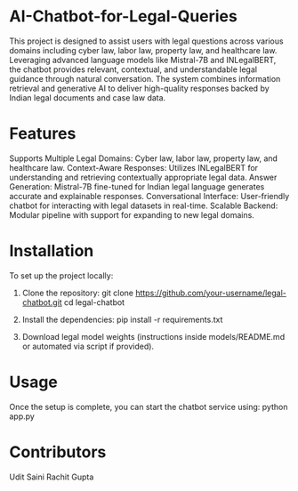 # AI-Chatbot-for-Legal-Queries

This project is designed to assist users with legal questions across various domains including cyber law, labor law, property law, and healthcare law. Leveraging advanced language models like Mistral-7B and INLegalBERT, the chatbot provides relevant, contextual, and understandable legal guidance through natural conversation.
The system combines information retrieval and generative AI to deliver high-quality responses backed by Indian legal documents and case law data.

# Features

Supports Multiple Legal Domains: Cyber law, labor law, property law, and healthcare law.
Context-Aware Responses: Utilizes INLegalBERT for understanding and retrieving contextually appropriate legal data.
Answer Generation: Mistral-7B fine-tuned for Indian legal language generates accurate and explainable responses.
Conversational Interface: User-friendly chatbot for interacting with legal datasets in real-time.
Scalable Backend: Modular pipeline with support for expanding to new legal domains.

# Installation
To set up the project locally:

1. Clone the repository:
git clone https://github.com/your-username/legal-chatbot.git
cd legal-chatbot

2. Install the dependencies:
pip install -r requirements.txt

3. Download legal model weights (instructions inside models/README.md or automated via script if provided).

# Usage
Once the setup is complete, you can start the chatbot service using:
python app.py

# Contributors
Udit Saini
Rachit Gupta
